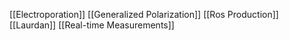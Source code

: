 [[Electroporation]]
[[Generalized Polarization]]
[[Ros Production]]
[[Laurdan]]
[[Real-time Measurements]]
